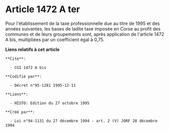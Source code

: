 # Article 1472 A ter

Pour l'établissement de la taxe professionnelle due au titre de 1995 et des années suivantes, les bases de ladite taxe
imposée en Corse au profit des communes et de leurs groupements sont, après application de l'article 1472 A bis, multipliées
par un coefficient égal à 0,75.

**Liens relatifs à cet article**

	**Cite**:

	  - CGI 1472 A bis

	**Codifié par**:

	  - Décret n°95-1281 1995-12-11

	**Liens**:

	  - HISTO: Edition du 27 octobre 1995

	**Créé par**:

	  - Loi n°94-1131 du 27 décembre 1994 - art. 2 (V) JORF 28 décembre 1994
